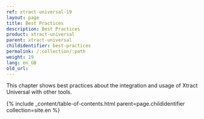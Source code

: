 ```yaml
---
ref: xtract-universal-19
layout: page
title: Best Practices
description: Best Practices
product: xtract-universal
parent: xtract-universal
childidentifier: best-practices
permalink: /:collection/:path
weight: 19
lang: en_GB
old_url:
---
```


This chapter shows best practices about the integration and usage of Xtract Universal with other tools.

{% include _content/table-of-contents.html parent=page.childidentifier collection=site.en %}